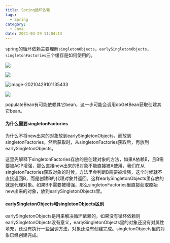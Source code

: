```yaml
---
title: Spring循环依赖
tags:
  - Spring
category:
  - Java
date: 2021-04-29 11:04:13
---
```


spring的循环依赖主要理解`singletonObjects`，`earlySingletonObjects`，`singletonFactories`三个缓存是如何使用的。

<!--more-->

![](https://blog.abely.store/image-20210429095224398.png)

![](https://blog.abely.store/image-20210429095643931.png)

![image-20210429101135433](https://blog.abely.store/image-20210429101135433.png)

![](https://blog.abely.store/12.svg)



populateBean有可能依赖其它bean，这一步可能会调用doGetBean获取创建其它bean。



#### 为什么需要singletonFactories

为什么不将new出来的对象放到earlySingletonObjects，而放到singletonFactories，然后获取时，从singletonFactories获取后，再放到earlySingletonObjects。

这里先解释下singletonFactories存放的是创建对象的方法，如果A依赖B，且B需要被AOP增强，那么直接new出来的B对象不能直接被A使用，我们在从singletonFactories获取对象的时候，方法里会判断B需要被增强，这个时候就不直接返回B，而是创建B的代理对象并返回。这样earlySingletonObjects里存放的就是代理对象。如果B不需要被增强，那么singletonFactories里直接获取原始new出来的对象，放到earlySingletonObjects里。



#### earlySingletonObjects和singletonObjects区别

earlySingletonObjects是用来解决循环依赖的，如果没有循环依赖则earlySingletonObjects没有意义，earlySingletonObjects里的对象还没有对属性填充，还没有执行一些回调方法，对象还没有创建完成。singletonObjects里的对象已经创建完成。